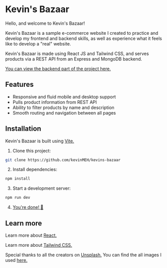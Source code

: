 # Kevin's Bazaar

Hello, and welcome to Kevin's Bazaar!

Kevin's Bazaar is a sample e-commerce website I created to practice and develop my frontend and backend skills, as well as experience what it feels like to develop a "real" website.

Kevin's Bazaar is made using React JS and Tailwind CSS, and serves products via a REST API from an Express and MongoDB backend.

[You can view the backend part of the project here.](https://github.com/kevinMEH/kevins-bazaar-backend)

## Features

- Responsive and fluid mobile and desktop support
- Pulls product information from REST API
- Ability to filter products by name and description
- Smooth routing and navigation between all pages

## Installation

Kevin's Bazaar is built using [Vite.](https://vitejs.dev/)

1. Clone this project:

```sh
git clone https://github.com/kevinMEH/kevins-bazaar
```

2. Install dependencies:

```sh
npm install
```

3. Start a development server:

```sh
npm run dev
```

4. [You're done! 🎉](http://localhost:3000/)

## Learn more

Learn more about [React.](https://reactjs.org/)

Learn more about [Tailwind CSS.](https://tailwindcss.com/)

Special thanks to all the creators on [Unsplash.](https://unsplash.com/) You can find the all images I used [here.](https://unsplash.com/collections/Cr22mDRzVRc/kevin's-bazaar)
